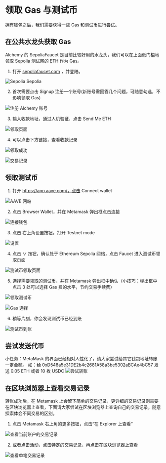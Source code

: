 # 领取 Gas 与测试币

拥有钱包之后，我们需要获得一些 Gas 和测试币进行尝试。

## 在公共水龙头获取 Gas

Alchemy 的 SepoliaFaucet 是目前比较好用的水龙头，我们可以在上面低门槛地领取 Sepolia 测试网的 ETH 作为 Gas。

1. 打开 [sepoliafaucet.com](https://sepoliafaucet.com/) ，并登陆。
   
![Sepolia Sepolia](images/SepoliaFaucet1.png)

2. 首次需要点击 Signup 注册一个账号(新账号需回答几个问题，可随意勾选，不影响领取 Gas)
   
![注册 Alchemy 账号](images/SepoliaFaucetGoogle1.png)

3. 输入收款地址，通过人机验证，点击 Send Me ETH
   
![领取页面](images/SepoliaFaucet2.png)

4. 可以点击下方链接，查看收款记录
   
![领取成功](images/SepoliaFaucet3.png)

![交易记录](images/SepoliaFaucet4.png)

## 领取测试币

1. 打开 https://app.aave.com/，点击 Connect wallet

![AAVE 网站](images/AAVEFaucet1.png)

2. 点击 Browser Wallet，并在 Metamask 弹出框点击连接

![连接钱包](images/AAVEFaucet2.png)

3. 点击 右上角设置按钮，打开 Testnet mode

![设置](images/AAVEFaucet3.png)

4. 点击 ∨ 按钮，确认处于 Ethereum Sepolia 网络，点击 Faucet 进入测试币领取页面

![测试币领取页面](images/AAVEFaucet4.png)

5. 选择需要领取的测试币，并在 Metamask 弹出框中确认（小技巧：弹出框中点击 3 处可以选择 Gas 费的水平，节约交易手续费）

![领取测试币](images/AAVEFaucet5.png)

![Gas 选择](images/AAVEFaucet6.png)

6. 稍等片刻，你会发现测试币已经到账

![测试币到账](images/AAVEFaucet7.png)

## 尝试发送代币

小任务：MetaMask 的界面已经相对人性化了，请大家尝试给其它钱包地址转账一定金额。
如：给 0xD548a5e31DE2b4c2681A58a3be5302aBCAe4bC57 发送 0.05 ETH 或者 10 枚 USDC
![尝试转账](images/TestSend1.png)

## 在区块浏览器上查看交易记录

转账成功后，在 Metamask 上会留下简单的交易记录，更详细的交易记录则需要在区块浏览器上查看，下面请大家尝试在区块浏览器上查询自己的交易记录，随意探索体会不同交易的区别。

1. 点击 Metamask 右上角的更多按钮，点击“在 Explorer 上查看”

![查看当前账户的交易记录](images/TestSend2.png)

2. 或者点击活动，点击特定的交易记录，再点击在区块浏览器上查看

![查看单笔交易记录](images/TestSend3.png)
